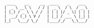   
     ____    __     __  ____    _    ___  
    |  _ \ __\ \   / / |  _ \  / \  / _ \ 
    | |_) / _ \ \ / /  | | | |/ _ \| | | |
    |  __/ (_) \ V /   | |_| / ___ \ |_| |
    |_|   \___/ \_/    |____/_/   \_\___/ 
